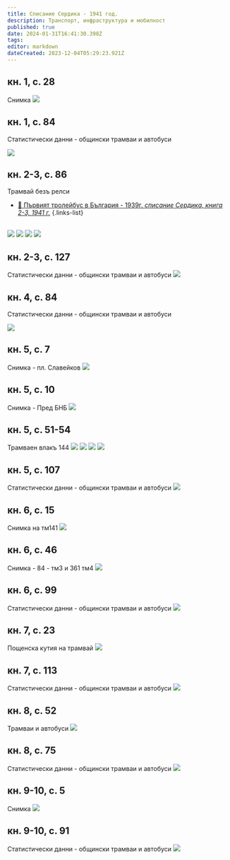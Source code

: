```yaml
---
title: Списание Сердика - 1941 год.
description: Транспорт, инфраструктура и мобилност
published: true
date: 2024-01-31T16:41:30.398Z
tags: 
editor: markdown
dateCreated: 2023-12-04T05:29:23.921Z
---
```


## кн. 1, с. 28
Снимка
<img src="http://46.10.181.183:1518/trinmo/literature/spisanie-serdika/1941-1-str28.jpg">

## кн. 1, с. 84
Статистически данни - общински трамваи и автобуси

<img src="http://46.10.181.183:1518/trinmo/literature/spisanie-serdika/1941-1-str84.jpg">

## кн. 2-3, с. 86
Трамвай безъ релси
- [:trolleybus: Първият тролейбус в България - 1939г. *списание Сердика, книга 2-3, 1941 г.*](/bg/blog/tramvai-bez-relsi)
{.links-list}  

<br><img src="http://46.10.181.183:1518/trinmo/literature/spisanie-serdika/1941-2-3-str1.jpg">
<img src="http://46.10.181.183:1518/trinmo/literature/spisanie-serdika/1941-2-3-str2.jpg">
<img src="http://46.10.181.183:1518/trinmo/literature/spisanie-serdika/1941-2-3-str3.jpg">
<img src="http://46.10.181.183:1518/trinmo/literature/spisanie-serdika/1941-2-3-str4.jpg">

## кн. 2-3, с. 127
Статистически данни - общински трамваи и автобуси
<img src="http://46.10.181.183:1518/trinmo/literature/spisanie-serdika/1941-2-3-str5.jpg">


## кн. 4, с. 84
Статистически данни - общински трамваи и автобуси

<img src="http://46.10.181.183:1518/trinmo/literature/spisanie-serdika/1941-4.jpg">

## кн. 5, с. 7
Снимка - пл. Славейков
<img src="http://46.10.181.183:1518/trinmo/literature/spisanie-serdika/1941-5-str7.jpg">

## кн. 5, с. 10
Снимка - Пред БНБ
<img src="http://46.10.181.183:1518/trinmo/literature/spisanie-serdika/1941-5-str10.jpg">


## кн. 5, с. 51-54
Трамваен влакъ 144
<img src="http://46.10.181.183:1518/trinmo/literature/spisanie-serdika/1941-5-str51.jpg">
<img src="http://46.10.181.183:1518/trinmo/literature/spisanie-serdika/1941-5-str52.jpg">
<img src="http://46.10.181.183:1518/trinmo/literature/spisanie-serdika/1941-5-str53.jpg">
<img src="http://46.10.181.183:1518/trinmo/literature/spisanie-serdika/1941-5-str54.jpg">


## кн. 5, с. 107
Статистически данни - общински трамваи и автобуси
<img src="http://46.10.181.183:1518/trinmo/literature/spisanie-serdika/1941-5-str107.jpg">


## кн. 6, с. 15
Снимка на тм141
<img src="http://46.10.181.183:1518/trinmo/literature/spisanie-serdika/1941-6-str15.jpg">

## кн. 6, с. 46
Снимка - 84 - тм3 и 361 тм4
<img src="http://46.10.181.183:1518/trinmo/literature/spisanie-serdika/1941-6-str46.jpg">


## кн. 6, с. 99 
Статистически данни - общински трамваи и автобуси
<img src="http://46.10.181.183:1518/trinmo/literature/spisanie-serdika/1941-6-str99.jpg">




## кн. 7, с. 23
Пощенска кутия на трамвай
<img src="http://46.10.181.183:1518/trinmo/literature/spisanie-serdika/1941-7-str23.jpg">


## кн. 7, с. 113
Статистически данни - общински трамваи и автобуси
<img src="http://46.10.181.183:1518/trinmo/literature/spisanie-serdika/1941-7-str23.jpg">



## кн. 8, с. 52
Трамваи и автобуси
<img src="http://46.10.181.183:1518/trinmo/literature/spisanie-serdika/1941-8-str52.jpg">


## кн. 8, с. 75
Статистически данни - общински трамваи и автобуси
<img src="http://46.10.181.183:1518/trinmo/literature/spisanie-serdika/1941-8-str75.jpg">



## кн. 9-10, с. 5
Снимка
<img src="http://46.10.181.183:1518/trinmo/literature/spisanie-serdika/1941-9-10-str5.jpg">


## кн. 9-10, с. 91
Статистически данни - общински трамваи и автобуси
<img src="http://46.10.181.183:1518/trinmo/literature/spisanie-serdika/1941-9-10-str91.jpg">
